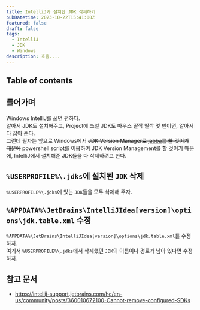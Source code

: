 ```yaml
---
title: IntelliJ가 설치한 JDK 삭제하기
pubDatetime: 2023-10-22T15:41:00Z
featured: false
draft: false
tags:
  - IntelliJ
  - JDK
  - Windows
description: 흐음....
---
```


## Table of contents

## 들어가며

Windows IntelliJ를 쓰면 편하다.  
알아서 JDK도 설치해주고, Project에 쓰일 JDK도 마우스 딸깍 딸깍 몇 번이면, 알아서 다 잡아 준다.  
그런데 필자는 앞으로 Windows에서 ~~JDK Version Manager로 [jabba](https://github.com/shyiko/jabba)를 쓸 것이기 때문에~~ powershell script를 이용하여 JDK Version Management를 할 것이기 때문에, IntelliJ에서 설치해준 JDK들을 다 삭제하려고 한다.

## `%USERPROFILE%\.jdks`에 설치된 `JDK` 삭제

`%USERPROFILE%\.jdks`에 있는 `JDK`들을 모두 삭제해 주자.

## `%APPDATA%\JetBrains\IntelliJIdea[version]\options\jdk.table.xml` 수정

`%APPDATA%\JetBrains\IntelliJIdea[version]\options\jdk.table.xml`를 수정하자.  
여기서 `%USERPROFILE%\.jdks`에서 삭제했던 `JDK`의 이름이나 경로가 남아 있다면 수정하자.

## 참고 문서

- <https://intellij-support.jetbrains.com/hc/en-us/community/posts/360010672100-Cannot-remove-configured-SDKs>
